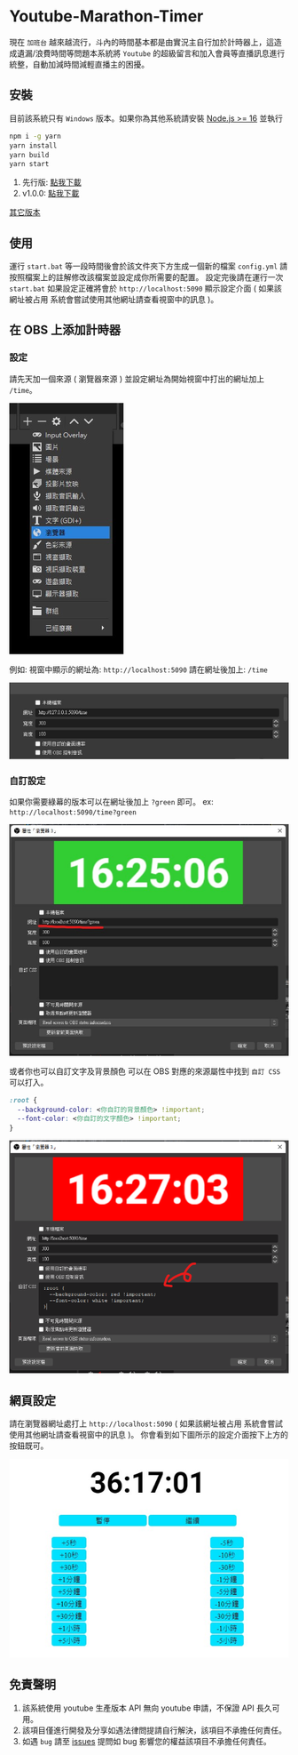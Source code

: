 # Youtube-Marathon-Timer

現在 `加班台` 越來越流行，斗內的時間基本都是由實況主自行加於計時器上，這造成遺漏/浪費時間等問題本系統將 `Youtube` 的超級留言和加入會員等直播訊息進行統整，自動加減時間減輕直播主的困擾。

## 安裝

目前該系統只有 `Windows` 版本。如果你為其他系統請安裝 [Node.js >= 16](https://nodejs.org/zh-tw/download/) 並執行

```sh
npm i -g yarn
yarn install
yarn build
yarn start
```

1. 先行版: [點我下載](https://github.com/a3510377/Youtube-Marathon-Timer/releases/download/latest/Youtube-Marathon-Timer.zip)
2. v1.0.0: [點我下載](https://github.com/a3510377/Youtube-Marathon-Timer/releases/download/v1.0.0/Youtube-Marathon-Timer.zip)

[其它版本](https://github.com/a3510377/Youtube-Marathon-Timer/releases)

## 使用

運行 `start.bat` 等一段時間後會於該文件夾下方生成一個新的檔案 `config.yml` 請按照檔案上的註解修改該檔案並設定成你所需要的配置。
設定完後請在運行一次 `start.bat` 如果設定正確將會於 `http://localhost:5090` 顯示設定介面 ( 如果該網址被占用 系統會嘗試使用其他網址請查看視窗中的訊息 )。

## 在 OBS 上添加計時器

### 設定

請先天加一個來源 ( 瀏覽器來源 ) 並設定網址為開始視窗中打出的網址加上 `/time`。

![](docs/demo-create.jpg)

例如:
視窗中顯示的網址為: `http://localhost:5090`
請在網址後加上: `/time`

![](docs/obs-set.jpg)

### 自訂設定

如果你需要綠幕的版本可以在網址後加上 `?green` 即可。 ex: `http://localhost:5090/time?green`

![](docs/obs-green.jpg)

或者你也可以自訂文字及背景顏色 可以在 OBS 對應的來源屬性中找到 `自訂 CSS` 可以打入。

```css
:root {
  --background-color: <你自訂的背景顏色> !important;
  --font-color: <你自訂的文字顏色> !important;
}
```

![](docs/obs-custom.png)

## 網頁設定

請在瀏覽器網址處打上 `http://localhost:5090` ( 如果該網址被占用 系統會嘗試使用其他網址請查看視窗中的訊息 )。
你會看到如下圖所示的設定介面按下上方的按鈕既可。

![](docs/web-config-page.jpg)

## 免責聲明

1. 該系統使用 youtube 生產版本 API 無向 youtube 申請，不保證 API 長久可用。
2. 該項目僅進行開發及分享如遇法律問提請自行解決，該項目不承擔任何責任。
3. 如遇 `bug` 請至 [issues](https://github.com/a3510377/Youtube-Marathon-Timer/issues) 提問如 bug 影響您的權益該項目不承擔任何責任。
